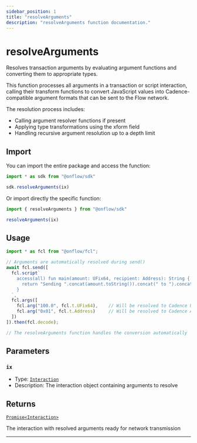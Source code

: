 ```yaml
---
sidebar_position: 1
title: "resolveArguments"
description: "resolveArguments function documentation."
---
```


<!-- THIS DOCUMENT IS AUTO-GENERATED FROM [onflow/sdk/src/resolve/resolve-arguments.ts](https://github.com/onflow/fcl-js/tree/master/packages/sdk/src/resolve/resolve-arguments.ts). DO NOT EDIT MANUALLY -->

# resolveArguments

Resolves transaction arguments by evaluating argument functions and converting them to appropriate types.

This function processes all arguments in a transaction or script interaction, calling their transform functions
to convert JavaScript values into Cadence-compatible argument formats that can be sent to the Flow network.

The resolution process includes:
- Calling argument resolver functions if present
- Applying type transformations using the xform field
- Handling recursive argument resolution up to a depth limit

## Import

You can import the entire package and access the function:

```typescript
import * as sdk from "@onflow/sdk"

sdk.resolveArguments(ix)
```

Or import directly the specific function:

```typescript
import { resolveArguments } from "@onflow/sdk"

resolveArguments(ix)
```

## Usage

```typescript
import * as fcl from "@onflow/fcl";

// Arguments are automatically resolved during send()
await fcl.send([
  fcl.script`
    access(all) fun main(amount: UFix64, recipient: Address): String {
      return "Sending ".concat(amount.toString()).concat(" to ").concat(recipient.toString())
    }
  `,
  fcl.args([
    fcl.arg("100.0", fcl.t.UFix64),    // Will be resolved to Cadence UFix64
    fcl.arg("0x01", fcl.t.Address)     // Will be resolved to Cadence Address
  ])
]).then(fcl.decode);

// The resolveArguments function handles the conversion automatically
```

## Parameters

### `ix` 


- Type: [`Interaction`](../types#interaction)
- Description: The interaction object containing arguments to resolve


## Returns

[`Promise<Interaction>`](../types#interaction)


The interaction with resolved arguments ready for network transmission

---